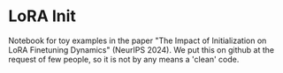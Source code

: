 # LoRA Init 

Notebook for toy examples in the paper "The Impact of Initialization on LoRA Finetuning Dynamics" (NeurIPS 2024). We put this on github at the request of few people, so it is not by any means a 'clean' code. 
